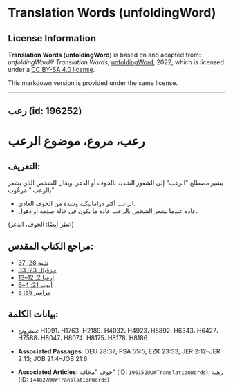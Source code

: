 # Translation Words (unfoldingWord)

## License Information

**Translation Words (unfoldingWord)** is based on and adapted from: _unfoldingWord® Translation Words_, [unfoldingWord](https://unfoldingword.org/utw), 2022, which is licensed under a [CC BY-SA 4.0 license](https://creativecommons.org/licenses/by-sa/4.0/legalcode.en).

This markdown version is provided under the same license.



--------------------------------

## رعب (id: 196252)

رعب، مروع، موضوع الرعب
======================

التعريف:
--------

يشير مصطلح ”الرعب“ إلى الشعور الشديد بالخوف أو الذعر. ويقال للشخص الذي يشعر بالرعب ” مَرعُوب“.

* الرعب أكثر دراماتيكية وشدة من الخوف العادي.
* عادة عندما يشعر الشخص بالرعب عادة ما يكون في حالة صدمة أو ذهول.

(انظر أيضًا: الخوف، الذعر)

مراجع الكتاب المقدس:
--------------------

* [تثنية 28: 37](https://ref.ly/Deut28:37)
* [حزقيال 23: 33](https://ref.ly/Ezek23:33)
* [إرميا 2: 12–13](https://ref.ly/Jer2:12-Jer2:13)
* [أيوب 21: 4–6](https://ref.ly/Job21:4-Job21:6)
* [مزامير 55: 5](https://ref.ly/Ps55:5)

بيانات الكلمة:
--------------

* سترونج: H1091، H1763، H2189، H4032، H4923، H5892، H6343، H6427، H7588، H8047، H8074، H8175، H8178، H8186

* **Associated Passages:** DEU 28:37; PSA 55:5; EZK 23:33; JER 2:12–JER 2:13; JOB 21:4–JOB 21:6
* **Associated Articles:** خوف "مخافة" (ID: `196152@UWTranslationWords`); رهبة (ID: `144827@UWTranslationWords`)

